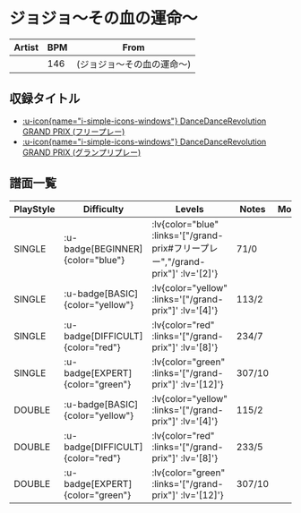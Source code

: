 # ジョジョ～その血の運命～

|Artist|BPM|From|
|------|---|----|
||146|(ジョジョ～その血の運命～)|

## 収録タイトル

- [ :u-icon{name="i-simple-icons-windows"} DanceDanceRevolution GRAND PRIX (フリープレー)](/grand-prix#フリープレー)
- [ :u-icon{name="i-simple-icons-windows"} DanceDanceRevolution GRAND PRIX (グランプリプレー)](/grand-prix)

## 譜面一覧

|PlayStyle|Difficulty|Levels|Notes|Movie|
|---------|----------|------|-----|-----|
|SINGLE| :u-badge[BEGINNER]{color="blue"} | :lv{color="blue" :links='["/grand-prix#フリープレー","/grand-prix"]' :lv='[2]'} |71/0||
|SINGLE| :u-badge[BASIC]{color="yellow"} | :lv{color="yellow" :links='["/grand-prix"]' :lv='[4]'} |113/2||
|SINGLE| :u-badge[DIFFICULT]{color="red"} | :lv{color="red" :links='["/grand-prix"]' :lv='[8]'} |234/7||
|SINGLE| :u-badge[EXPERT]{color="green"} | :lv{color="green" :links='["/grand-prix"]' :lv='[12]'} |307/10||
|DOUBLE| :u-badge[BASIC]{color="yellow"} | :lv{color="yellow" :links='["/grand-prix"]' :lv='[4]'} |115/2||
|DOUBLE| :u-badge[DIFFICULT]{color="red"} | :lv{color="red" :links='["/grand-prix"]' :lv='[8]'} |233/5||
|DOUBLE| :u-badge[EXPERT]{color="green"} | :lv{color="green" :links='["/grand-prix"]' :lv='[12]'} |307/10||
